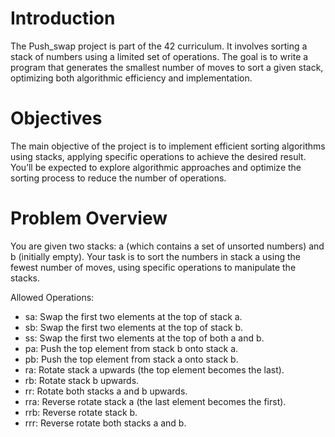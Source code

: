 # Introduction

The Push_swap project is part of the 42 curriculum. It involves sorting a stack of numbers using a limited set of operations. The goal is to write a program that generates the smallest number of moves to sort a given stack, optimizing both algorithmic efficiency and implementation.

# Objectives

The main objective of the project is to implement efficient sorting algorithms using stacks, applying specific operations to achieve the desired result. You’ll be expected to explore algorithmic approaches and optimize the sorting process to reduce the number of operations.
# Problem Overview

You are given two stacks: a (which contains a set of unsorted numbers) and b (initially empty). Your task is to sort the numbers in stack a using the fewest number of moves, using specific operations to manipulate the stacks.

Allowed Operations:

  - sa: Swap the first two elements at the top of stack a.
  - sb: Swap the first two elements at the top of stack b.
  - ss: Swap the first two elements at the top of both a and b.
  - pa: Push the top element from stack b onto stack a.
  - pb: Push the top element from stack a onto stack b.
  - ra: Rotate stack a upwards (the top element becomes the last).
  - rb: Rotate stack b upwards.
  - rr: Rotate both stacks a and b upwards.
  - rra: Reverse rotate stack a (the last element becomes the first).
  - rrb: Reverse rotate stack b.
  - rrr: Reverse rotate both stacks a and b.
